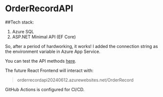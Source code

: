 # OrderRecordAPI

##Tech stack:
1. Azure SQL
2. ASP.NET Minimal API (EF Core)

So, after a period of hardworking, it works! I added the connection string as the environment variable in Azure App Service.

You can test the API methods [here](orderrecordapi20240612.azurewebsites.net/Swagger).

The future React Frontend will interact with:
> orderrecordapi20240612.azurewebsites.net/OrderRecord


GitHub Actions is configured for CI/CD.
